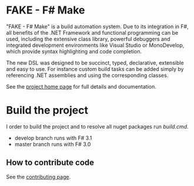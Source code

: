 # FAKE - F# Make

"FAKE - F# Make" is a build automation system. Due to its integration 
in F#, all benefits of the .NET Framework and functional programming can be used, including 
the extensive class library, powerful debuggers and integrated development environments like 
Visual Studio or MonoDevelop, which provide syntax highlighting and code completion.

The new DSL was designed to be succinct, typed, declarative, extensible and easy to use. 
For instance custom build tasks can be added simply by referencing .NET assemblies and using 
the corresponding classes.

See the [project home page](http://fsharp.github.com/FAKE/) for full details and documentation.

# Build the project

I order to build the project and to resolve all nuget packages run *build.cmd*.

  * develop branch runs with F# 3.1
  * master branch runs with F# 3.0

## How to contribute code

See the [contributing page](http://fsharp.github.com/FAKE/contributing.html).